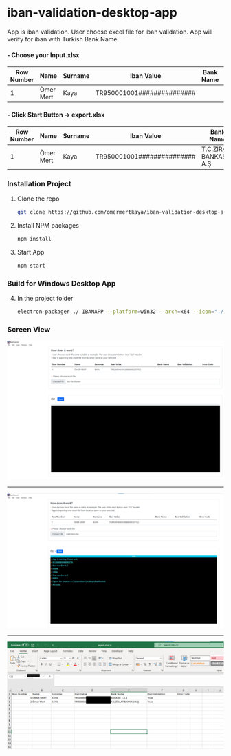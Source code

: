 # iban-validation-desktop-app
App is iban validation. User choose excel file for iban validation. App will verify for iban with Turkish Bank Name.

####  - Choose your Input.xlsx 

| Row Number  | Name  | Surname  | Iban Value  | Bank Name  | Iban Validation  | Error Code  | 
| ------------ | ------------ | ------------ | ------------ | ------------ | ------------ | ------------ |
| 1  | Ömer Mert  | Kaya  | TR950001001###############  |   |   |   |

####  - Click Start Button -> export.xlsx 

| Row Number  | Name  | Surname  | Iban Value  | Bank Name  | Iban Validation  | Error Code  | 
| ------------ | ------------ | ------------ | ------------ | ------------ | ------------ | ------------ |
| 1  | Ömer Mert  | Kaya  | TR950001001###############  | T.C.ZİRAAT BANKASI A.Ş | True  |   |




### Installation Project

1. Clone the repo
   ```sh
   git clone https://github.com/omermertkaya/iban-validation-desktop-app.git
   ```
3. Install NPM packages
   ```sh
   npm install
   ```
4. Start App
   ```sh
   npm start
   ```

### Build for Windows Desktop App
4. In the project folder

   ```sh
   electron-packager ./ IBANAPP --platform=win32 --arch=x64 --icon="./img/iban-kontrol.ico"
   ```

### Screen View

![screen1](screen/screen1.png)


------------

![screen2](screen/screen2.png)


------------

![screen3](screen/screen3.png)





